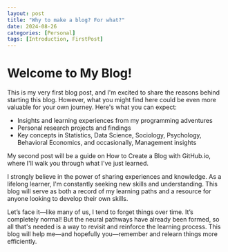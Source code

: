 ```yaml
---
layout: post
title: "Why to make a blog? For what?"
date: 2024-08-26
categories: [Personal]
tags: [Introduction, FirstPost]
---
```


# Welcome to My Blog!

This is my very first blog post, and I'm excited to share the reasons behind starting this blog. However, what you might find here could be even more valuable for your own journey. Here's what you can expect:

- Insights and learning experiences from my programming adventures
- Personal research projects and findings
- Key concepts in Statistics, Data Science, Sociology, Psychology, Behavioral Economics, and occasionally, Management insights

My second post will be a guide on How to Create a Blog with GitHub.io, where I'll walk you through what I've just learned.

I strongly believe in the power of sharing experiences and knowledge. As a lifelong learner, I'm constantly seeking new skills and understanding. This blog will serve as both a record of my learning paths and a resource for anyone looking to develop their own skills.

Let’s face it—like many of us, I tend to forget things over time. It’s completely normal! But the neural pathways have already been formed, so all that's needed is a way to revisit and reinforce the learning process. This blog will help me—and hopefully you—remember and relearn things more efficiently.
